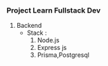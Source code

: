### Project Learn Fullstack Dev
1. Backend
   - Stack :
     1. Node.js
     2. Express js
     3. Prisma,Postgresql
     
